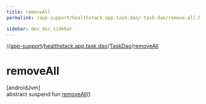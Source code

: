 ```yaml
---
title: removeAll
permalink: /app-support/healthstack.app.task.dao/-task-dao/remove-all.html

sidebar: dev_doc_sidebar
---
```

//[app-support](../../../index.html)/[healthstack.app.task.dao](../index.html)/[TaskDao](index.html)/[removeAll](remove-all.html)



# removeAll



[androidJvm]\
abstract suspend fun [removeAll](remove-all.html)()




